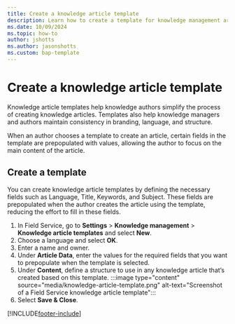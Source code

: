 ```yaml
---
title: Create a knowledge article template
description: Learn how to create a template for knowledge management articles in Dynamics 365 Field Service.
ms.date: 10/09/2024
ms.topic: how-to
author: jshotts
ms.author: jasonshotts
ms.custom: bap-template
---
```


# Create a knowledge article template

Knowledge article templates help knowledge authors simplify the process of creating knowledge articles. Templates also help knowledge managers and authors maintain consistency in branding, language, and structure.

When an author chooses a template to create an article, certain fields in the template are prepopulated with values, allowing the author to focus on the main content of the article.

## Create a template

You can create knowledge article templates by defining the necessary fields such as Language, Title, Keywords, and Subject. These fields are prepopulated when the author creates the article using the template, reducing the effort to fill in these fields.

1. In Field Service, go to **Settings** > **Knowledge management** > **Knowledge article templates** and select **New**.
1. Choose a language and select **OK**.
1. Enter a name and owner.
1. Under **Article Data**, enter the values for the required fields that you want to prepopulate when the template is selected.
1. Under **Content**, define a structure to use in any knowledge article that’s created based on this template.
   :::image type="content" source="media/knowledge-article-template.png" alt-text="Screenshot of a Field Service knowledge article template":::
1. Select **Save & Close**.

[!INCLUDE[footer-include](../includes/footer-banner.md)]